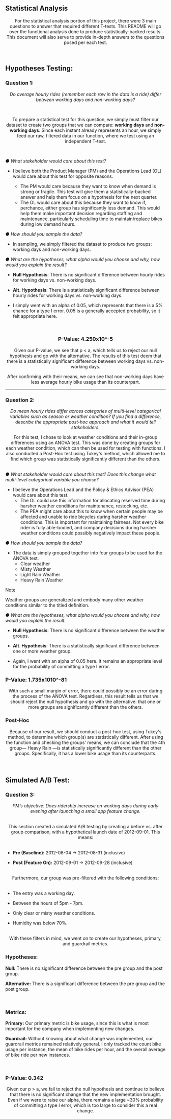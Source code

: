 ## Statistical Analysis

<div align='center'>

For the statistical analysis portion of this project, there were 3 main questions to answer that required different T-tests. This README will go over the functional analysis done to produce statistically-backed results. This document will also serve to provide in-depth answers to the questions posed per each test.

</div>

<br>

## Hypotheses Testing:

### **Question 1:**

<div align='center'>

*Do average hourly rides (remember each row in the data is a ride) differ between working days and non-working days?*
</div>

<br>

<div align='center'>

To prepare a statistical test for this question, we simply must filter our dataset to create two groups that we can compare: **working days** and **non-working days**. Since each instant already represents an hour, we simply feed our raw, filtered data in our function, where we test using an independent T-test.
</div>

<br>

*● What stakeholder would care about this test?*

- I believe both the Product Manager (PM) and the Operations Lead (OL) would care about this test for opposite reasons. 

    - The PM would care because they want to know when demand is strong or fragile. This test will give them a statistically-backed answer and help them focus on a hypothesis for the next quarter.
    - The OL would care about this because they want to know if, perchance, either group has significantly less demand. This would help them make important decision regarding staffing and maintenance, particularly scheduling time to maintain/replace bikes during low demand hours.

*● How should you sample the data?*

- In sampling, we simply filtered the dataset to produce two groups: working days and non-working days.


*● What are the hypotheses, what alpha would you choose and why, how
would you explain the result?*

- **Null Hypothesis**: There is no significant difference between hourly rides for working days vs. non-working days.

- **Alt. Hypothesis**: There is a statistically significant difference between hourly rides for working days vs. non-working days.

- I simply went with an alpha of 0.05, which represents that there is a 5% chance for a type I error. 0.05 is a generally accepted probability, so it felt appropriate here.

<br>

<div align='center'>

### **P-Value:** 4.250x10^-5
</div>

<div align='center'>
Given our P-value, we see that p < a, which tells us to reject our null hypothesis and go with the alternative. The results of this test deem that there is a statistically significant difference between working days vs. non-working days.

After confirming with their means, we can see that non-working days have less average hourly bike usage than its counterpart.

</div>

***

### **Question 2:**

<div align='center'>

*Do mean hourly rides differ across categories of multi-level categorical variables such as season or weather condition? 
If you find a difference, describe the appropriate post-hoc approach and what it would tell stakeholders.*
</div>

<div align='center'>
For this test, I chose to look at weather conditions and their in-group differences using an ANOVA test. This was done by creating groups for each weather condition, which can then be used for testing with functions. I also conducted a Post-Hoc test using Tukey's method, which allowed me to find which group was statistically significantly different than the others.
</div>

<br>

*● What stakeholder would care about this test? Does this change what multi-level categorical variable you choose?*

- I believe the Operations Lead and the Policy & Ethics Advisor (PEA) would care about this test.
    - The OL could use this information for allocating reserved time during harsher weather conditions for maintenance, restocking, etc.
    - The PEA might care about this to know when certain people may be affected and unable to ride bicycles during harsher weather conditions. This is important for maintaining fairness. Not every bike rider is fully able-bodied, and company decisions during harsher weather conditions could possibly negatively impact these people.

*● How should you sample the data?*

- The data is simply grouped together into four groups to be used for the ANOVA test.
    - Clear weather
    - Misty Weather
    - Light Rain Weather
    - Heavy Rain Weather

>[!NOTE]
> Weather groups are generalized and embody many other weather conditions similar to the titled definition.

*● What are the hypotheses, what alpha would you choose and why, how would you explain the result.*

- **Null Hypothesis**: There is no significant difference between the weather groups.

- **Alt. Hypothesis**: There is a statistically significant difference between one or more weather group.

- Again, I went with an alpha of 0.05 here. It remains an appropriate level for the probability of committing a type I error. 

### **P-Value:** 1.735x1010^-81

<div align='center'>
With such a small margin of error, there could possibly be an error during the process of the ANOVA test. Regardless, this result tells us that we should reject the null hypothesis and go with the alternative: that one or more groups are significantly different than the others.
</div>


### **Post-Hoc**

<div align='center'>
Because of our result, we should conduct a post-hoc test, using Tukey's method, to determine which group(s) are statistically different. After using the function and checking the groups' means, we can conclude that the 4th group— Heavy Rain —is statistically significantly different than the other groups. Specifically, it has a lower bike usage than its counterparts.
</div>

<br>


<br>

## Simulated A/B Test:

### **Question 3:**

<div align='center'>

*PM’s objective: Does ridership increase on working days
during early evening after launching a small app feature
change.*
</div>

<br>

<div align='center'>
This section created a simulated A/B testing by creating a before vs. after group comparison, with a hypothetical launch date of 2012-09-01.
This means:
</div>

<br>

- **Pre (Baseline):** 2012-08-04 → 2012-08-31 (inclusive)

- **Post (Feature On):** 2012-09-01 → 2012-09-28 (inclusive)

<br>

<div align='center'>
Furthermore, our group was pre-filtered with the following conditions:
</div>

<br>

- The entry was a working day.

- Between the hours of 5pm - 7pm.

- Only clear or misty weather conditions.

- Humidity was below 70%.

<br>

<div align='center'>
With these filters in mind, we went on to create our hypotheses, primary, and guardrail metrics.
</div>

### **Hypotheses:**
**Null:** There is no significant difference between the pre group and the post group.

**Alternative:** There is a significant difference between the pre group and the post group.

<br>

### **Metrics:**

**Primary:** Our primary metric is bike usage, since this is what is most important for the company when implementing new changes.

**Guardrail:** Without knowing about what change was implemented, our guardrail metrics remained relatively general. I only tracked the count bike usage per instance, the mean of bike rides per hour, and the overall average of bike ride per new instances.

<br>

### **P-Value:** 0.342

<div align='center'>
Given our p > a, we fail to reject the null hypothesis and continue to believe that there is no significant change that the new implementation brought. Even if we were to raise our alpha, there remains a large ~30% probability of committing a type I error, which is too large to consider this a real change.
</div>
